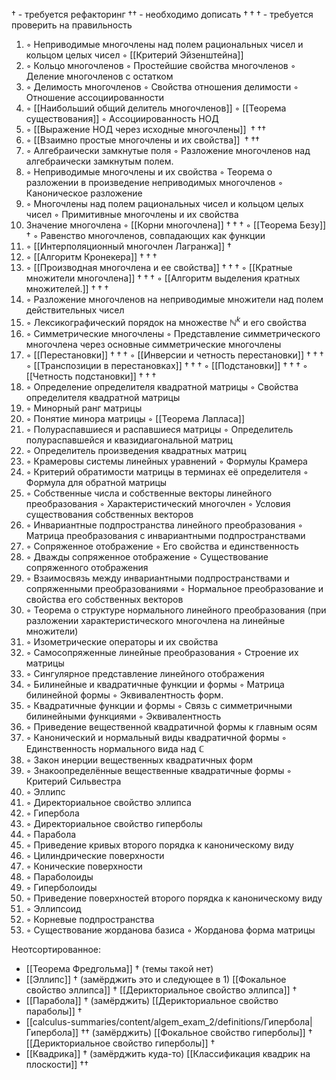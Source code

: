   $\dagger$ - требуется рефакторинг
$\dagger$$\dagger$ - необходимо дописать
$\dagger\dagger\dagger$ - требуется проверить на правильность

1. ◦ Неприводимые многочлены над полем рациональных чисел и кольцом целых чисел
   ◦ [[Критерий Эйзенштейна]]
2. ◦ Кольцо многочленов
   ◦ Простейшие свойства многочленов
   ◦ Деление многочленов с остатком
3. ◦ Делимость многочленов
   ◦ Свойства отношения делимости
   ◦ Отношение ассоциированности
4. ◦ [[Наибольший общий делитель многочленов]]
   ◦ [[Теорема существования]]
   ◦ Ассоциированность НОД
5. ◦ [[Выражение НОД через исходные многочлены]] ${} \dagger\dagger\dagger$
6. ◦ [[Взаимно простые многочлены и их свойства]] ${} \dagger\dagger\dagger$
7. ◦ Алгебраически замкнутые поля
   ◦ Разложение многочленов над алгебраически замкнутым полем.
8. ◦ Неприводимые многочлены и их свойства
   ◦ Теорема о разложении в произведение неприводимых многочленов
   ◦ Каноническое разложение
9. ◦ Многочлены над полем рациональных чисел и кольцом целых чисел
   ◦ Примитивные многочлены и их свойства
10. Значение многочлена
    ◦ [[Корни многочлена]] $\dagger\dagger\dagger$
    ◦ [[Теорема Безу]] $\dagger$
    ◦ Равенство многочленов, совпадающих как функции
11. ◦ [[Интерполяционный многочлен Лагранжа]] $\dagger$
12. ◦ [[Алгоритм Кронекера]] $\dagger\dagger\dagger$
13. ◦ [[Производная многочлена и ее свойства]] $\dagger\dagger\dagger$
    ◦ [[Кратные множители многочлена]] $\dagger\dagger\dagger$
    ◦ [[Алгоритм выделения кратных множителей.]] $\dagger\dagger\dagger$
14. ◦ Разложение многочленов на неприводимые множители над полем действительных чисел
15. ◦ Лексикографический порядок на множестве $\mathbb{N}^{k}$ и его свойства
16. ◦ Симметрические многочлены
    ◦ Представление симметрического многочлена через основные симметрические многочлены
17. ◦ [[Перестановки]] $\dagger\dagger\dagger$
    ◦ [[Инверсии и четность перестановки]] $\dagger\dagger\dagger$
    ◦ [[Транспозиции в перестановках]] $\dagger\dagger\dagger$
    ◦ [[Подстановки]] $\dagger\dagger\dagger$
    ◦ [[Четность подстановки]] $\dagger\dagger\dagger$
18. ◦ Определение определителя квадратной матрицы
    ◦ Свойства определителя квадратной матрицы
19. ◦ Минорный ранг матрицы
20. ◦ Понятие минора матрицы
    ◦ [[Теорема Лапласа]]
21. ◦ Полураспавшиеся и распавшиеся матрицы
    ◦ Определитель полураспавшейся и квазидиагональной матриц
22. ◦ Определитель произведения квадратных матриц
23. ◦ Крамеровы системы линейных уравнений
    ◦ Формулы Крамера
24. ◦ Критерий обратимости матрицы в терминах её определителя
    ◦ Формула для обратной матрицы
25. ◦ Собственные числа и собственные векторы линейного преобразования
    ◦ Характеристический многочлен
    ◦ Условия существования собственных векторов
26. ◦ Инвариантные подпространства линейного преобразования
    ◦ Матрица преобразования с инвариантными подпространствами
27. ◦ Сопряженное отображение
    ◦ Его свойства и единственность
28. ◦ Дважды сопряженное отображение
    ◦ Существование сопряженного отображения
29. ◦ Взаимосвязь между инвариантными подпространствами и сопряженными преобразованиями
    ◦ Нормальное преобразование и свойства его собственных векторов
30. ◦ Теорема о структуре нормального линейного преобразования (при разложении характеристического многочлена на линейные множители)
31. ◦ Изометрические операторы и их свойства
32. ◦ Самосопряженные линейные преобразования
    ◦ Строение их матрицы
33. ◦ Сингулярное представление линейного отображения
34. ◦ Билинейные и квадратичные функции и формы
    ◦ Матрица билинейной формы
    ◦ Эквивалентность форм.
35. ◦ Квадратичные функции и формы
    ◦ Связь с симметричными билинейными функциями
    ◦ Эквивалентность
36. ◦ Приведение вещественной квадратичной формы к главным осям
37. ◦ Канонический и нормальный виды квадратичной формы
    ◦ Единственность нормального вида над $\mathbb{C}$
38. ◦ Закон инерции вещественных квадратичных форм
39. ◦ Знакоопределённые вещественные квадратичные формы
    ◦ Критерий Сильвестра
40. ◦ Эллипс
41. ◦ Директориальное свойство эллипса
42. ◦ Гипербола
43. ◦ Директориальное свойство гиперболы
44. ◦ Парабола
45. ◦ Приведение кривых второго порядка к каноническому виду
46. ◦ Цилиндрические поверхности
47. ◦ Конические поверхности
48. ◦ Параболоиды
49. ◦ Гиперболоиды
50. ◦ Приведение поверхностей второго порядка к каноническому виду
51. ◦ Эллипсоид
52. ◦ Корневые подпространства
53. ◦ Существование жорданова базиса
    ◦ Жорданова форма матрицы

Неотсортированное:
- [[Теорема Фредгольма]] $\dagger$ (темы такой нет)
- [[Эллипc]] $\dagger$ (замёрджить это и следующее в 1)
   [[Фокальное свойство эллипса]] $\dagger$
   [[Дерикториальное свойство эллипса]] $\dagger$ 
- [[Парабола]] $\dagger$ (замёрджить)
  [[Дерикториальное свойство параболы]]  $\dagger$ 
- [[calculus-summaries/content/algem_exam_2/definitions/Гипербола|Гипербола]] $\dagger$$\dagger$ (замёрджить)
  [[Фокальное свойство гиперболы]]  $\dagger$ 
  [[Дерикториальное свойство гиперболы]]   $\dagger$ 
- [[Квадрика]] $\dagger$ (замёрджить куда-то)
  [[Классификация квадрик на плоскости]] $\dagger$$\dagger$